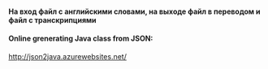 #### На вход файл с английскими словами, на выходе файл в переводом и файл с транскрипциями


#### Online grenerating Java class from JSON:
http://json2java.azurewebsites.net/